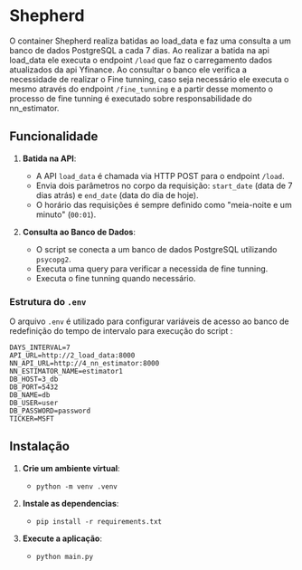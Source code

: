 # Shepherd

O container Shepherd realiza batidas ao load_data e faz uma consulta a um banco de dados PostgreSQL a cada 7 dias. Ao realizar a batida na api load_data ele executa o endpoint `/load` que faz o carregamento dados atualizados da api Yfinance. Ao consultar o banco ele verifica a necessidade de realizar o Fine tunning, caso seja necessário ele executa o mesmo através do endpoint `/fine_tunning` e a partir desse momento o processo de fine tunning é executado sobre responsabilidade do nn_estimator.

## Funcionalidade

1. **Batida na API**:
   - A API `load_data` é chamada via HTTP POST para o endpoint `/load`.
   - Envia dois parâmetros no corpo da requisição: `start_date` (data de 7 dias atrás) e `end_date` (data do dia de hoje).
   - O horário das requisições é sempre definido como "meia-noite e um minuto" (`00:01`).

2. **Consulta ao Banco de Dados**:
   - O script se conecta a um banco de dados PostgreSQL utilizando `psycopg2`.
   - Executa uma query para verificar a necessida de fine tunning.
   - Executa o fine tunning quando necessário.

### Estrutura do `.env`

O arquivo `.env` é utilizado para configurar variáveis de acesso ao banco de redefinição do tempo de intervalo para execução do script :

```env
DAYS_INTERVAL=7
API_URL=http://2_load_data:8000
NN_API_URL=http://4_nn_estimator:8000
NN_ESTIMATOR_NAME=estimator1
DB_HOST=3_db
DB_PORT=5432
DB_NAME=db
DB_USER=user
DB_PASSWORD=password
TICKER=MSFT
```

## Instalação

1. **Crie um ambiente virtual**:
    - ``` python -m venv .venv ```

2. **Instale as dependencias**:
    - ``` pip install -r requirements.txt ```

3. **Execute a aplicação**:
    - ```python main.py```




